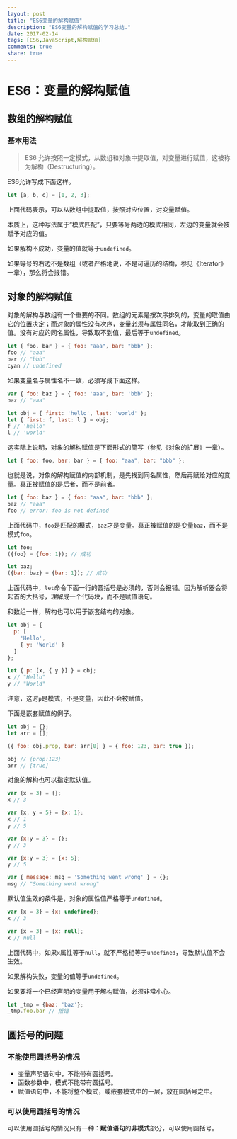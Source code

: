 ```yaml
---
layout: post
title: "ES6变量的解构赋值"
description: "ES6变量的解构赋值的学习总结."
date: 2017-02-14
tags: [ES6,JavaScript,解构赋值]
comments: true
share: true
---
```


# ES6：变量的解构赋值

## 数组的解构赋值

### 基本用法

>   ES6 允许按照一定模式，从数组和对象中提取值，对变量进行赋值，这被称为解构（Destructuring）。

ES6允许写成下面这样。

```javascript
let [a, b, c] = [1, 2, 3];
```

上面代码表示，可以从数组中提取值，按照对应位置，对变量赋值。

本质上，这种写法属于“模式匹配”，只要等号两边的模式相同，左边的变量就会被赋予对应的值。

如果解构不成功，变量的值就等于`undefined`。



如果等号的右边不是数组（或者严格地说，不是可遍历的结构，参见《Iterator》一章），那么将会报错。



## 对象的解构赋值

对象的解构与数组有一个重要的不同。数组的元素是按次序排列的，变量的取值由它的位置决定；而对象的属性没有次序，变量必须与属性同名，才能取到正确的值。没有对应的同名属性，导致取不到值，最后等于`undefined`。

```javascript
let { foo, bar } = { foo: "aaa", bar: "bbb" };
foo // "aaa"
bar // "bbb"
cyan // undefined
```

如果变量名与属性名不一致，必须写成下面这样。

```javascript
var { foo: baz } = { foo: 'aaa', bar: 'bbb' };
baz // "aaa"

let obj = { first: 'hello', last: 'world' };
let { first: f, last: l } = obj;
f // 'hello'
l // 'world'
```

这实际上说明，对象的解构赋值是下面形式的简写（参见《对象的扩展》一章）。

```javascript
let { foo: foo, bar: bar } = { foo: "aaa", bar: "bbb" };
```

也就是说，对象的解构赋值的内部机制，是先找到同名属性，然后再赋给对应的变量。真正被赋值的是后者，而不是前者。

```javascript
let { foo: baz } = { foo: "aaa", bar: "bbb" };
baz // "aaa"
foo // error: foo is not defined
```

上面代码中，`foo`是匹配的模式，`baz`才是变量。真正被赋值的是变量`baz`，而不是模式`foo`。

```javascript
let foo;
({foo} = {foo: 1}); // 成功

let baz;
({bar: baz} = {bar: 1}); // 成功

```

上面代码中，`let`命令下面一行的圆括号是必须的，否则会报错。因为解析器会将起首的大括号，理解成一个代码块，而不是赋值语句。

和数组一样，解构也可以用于嵌套结构的对象。 

```javascript
let obj = {
  p: [
    'Hello',
    { y: 'World' }
  ]
};

let { p: [x, { y }] } = obj;
x // "Hello"
y // "World"
```

注意，这时`p`是模式，不是变量，因此不会被赋值。  

下面是嵌套赋值的例子。

```javascript
let obj = {};
let arr = [];

({ foo: obj.prop, bar: arr[0] } = { foo: 123, bar: true });

obj // {prop:123}
arr // [true]
```

对象的解构也可以指定默认值。

```javascript
var {x = 3} = {};
x // 3

var {x, y = 5} = {x: 1};
x // 1
y // 5

var {x:y = 3} = {};
y // 3

var {x:y = 3} = {x: 5};
y // 5

var { message: msg = 'Something went wrong' } = {};
msg // "Something went wrong"

```

默认值生效的条件是，对象的属性值严格等于`undefined`。
```javascript
var {x = 3} = {x: undefined};
x // 3

var {x = 3} = {x: null};
x // null

```

上面代码中，如果`x`属性等于`null`，就不严格相等于`undefined`，导致默认值不会生效。  

如果解构失败，变量的值等于`undefined`。  

如果要将一个已经声明的变量用于解构赋值，必须非常小心。

```javascript
let _tmp = {baz: 'baz'};
_tmp.foo.bar // 报错
```

## 圆括号的问题

### 不能使用圆括号的情况

-   变量声明语句中，不能带有圆括号。
-   函数参数中，模式不能带有圆括号。
-   赋值语句中，不能将整个模式，或嵌套模式中的一层，放在圆括号之中。

### 可以使用圆括号的情况

可以使用圆括号的情况只有一种：**赋值语句**的**非模式**部分，可以使用圆括号。